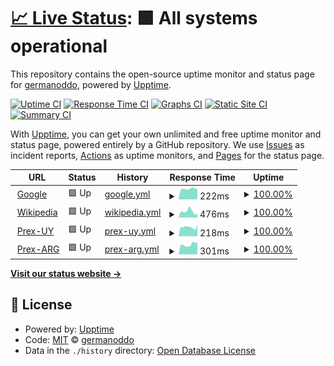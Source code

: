 # [📈 Live Status](https://germanoddo.github.io/webstatus): <!--live status--> **🟩 All systems operational**

This repository contains the open-source uptime monitor and status page for [germanoddo](https://germanoddo.github.io/webstatus), powered by [Upptime](https://github.com/upptime/upptime).

[![Uptime CI](https://github.com/germanoddo/webstatus/workflows/Uptime%20CI/badge.svg)](https://github.com/germanoddo/webstatus/actions?query=workflow%3A%22Uptime+CI%22)
[![Response Time CI](https://github.com/germanoddo/webstatus/workflows/Response%20Time%20CI/badge.svg)](https://github.com/germanoddo/webstatus/actions?query=workflow%3A%22Response+Time+CI%22)
[![Graphs CI](https://github.com/germanoddo/webstatus/workflows/Graphs%20CI/badge.svg)](https://github.com/germanoddo/webstatus/actions?query=workflow%3A%22Graphs+CI%22)
[![Static Site CI](https://github.com/germanoddo/webstatus/workflows/Static%20Site%20CI/badge.svg)](https://github.com/germanoddo/webstatus/actions?query=workflow%3A%22Static+Site+CI%22)
[![Summary CI](https://github.com/germanoddo/webstatus/workflows/Summary%20CI/badge.svg)](https://github.com/germanoddo/webstatus/actions?query=workflow%3A%22Summary+CI%22)

With [Upptime](https://upptime.js.org), you can get your own unlimited and free uptime monitor and status page, powered entirely by a GitHub repository. We use [Issues](https://github.com/germanoddo/webstatus/issues) as incident reports, [Actions](https://github.com/germanoddo/webstatus/actions) as uptime monitors, and [Pages](https://germanoddo.github.io/webstatus) for the status page.

<!--start: status pages-->
<!-- This summary is generated by Upptime (https://github.com/upptime/upptime) -->
<!-- Do not edit this manually, your changes will be overwritten -->
<!-- prettier-ignore -->
| URL | Status | History | Response Time | Uptime |
| --- | ------ | ------- | ------------- | ------ |
| <img alt="" src="https://favicons.githubusercontent.com/www.google.com" height="13"> [Google](https://www.google.com) | 🟩 Up | [google.yml](https://github.com/germanoddo/webstatus/commits/HEAD/history/google.yml) | <details><summary><img alt="Response time graph" src="./graphs/google/response-time-week.png" height="20"> 222ms</summary><br><a href="https://germanoddo.github.io/webstatus/history/google"><img alt="Response time 222" src="https://img.shields.io/endpoint?url=https%3A%2F%2Fraw.githubusercontent.com%2Fgermanoddo%2Fwebstatus%2FHEAD%2Fapi%2Fgoogle%2Fresponse-time.json"></a><br><a href="https://germanoddo.github.io/webstatus/history/google"><img alt="24-hour response time 222" src="https://img.shields.io/endpoint?url=https%3A%2F%2Fraw.githubusercontent.com%2Fgermanoddo%2Fwebstatus%2FHEAD%2Fapi%2Fgoogle%2Fresponse-time-day.json"></a><br><a href="https://germanoddo.github.io/webstatus/history/google"><img alt="7-day response time 222" src="https://img.shields.io/endpoint?url=https%3A%2F%2Fraw.githubusercontent.com%2Fgermanoddo%2Fwebstatus%2FHEAD%2Fapi%2Fgoogle%2Fresponse-time-week.json"></a><br><a href="https://germanoddo.github.io/webstatus/history/google"><img alt="30-day response time 222" src="https://img.shields.io/endpoint?url=https%3A%2F%2Fraw.githubusercontent.com%2Fgermanoddo%2Fwebstatus%2FHEAD%2Fapi%2Fgoogle%2Fresponse-time-month.json"></a><br><a href="https://germanoddo.github.io/webstatus/history/google"><img alt="1-year response time 222" src="https://img.shields.io/endpoint?url=https%3A%2F%2Fraw.githubusercontent.com%2Fgermanoddo%2Fwebstatus%2FHEAD%2Fapi%2Fgoogle%2Fresponse-time-year.json"></a></details> | <details><summary><a href="https://germanoddo.github.io/webstatus/history/google">100.00%</a></summary><a href="https://germanoddo.github.io/webstatus/history/google"><img alt="All-time uptime 100.00%" src="https://img.shields.io/endpoint?url=https%3A%2F%2Fraw.githubusercontent.com%2Fgermanoddo%2Fwebstatus%2FHEAD%2Fapi%2Fgoogle%2Fuptime.json"></a><br><a href="https://germanoddo.github.io/webstatus/history/google"><img alt="24-hour uptime 100.00%" src="https://img.shields.io/endpoint?url=https%3A%2F%2Fraw.githubusercontent.com%2Fgermanoddo%2Fwebstatus%2FHEAD%2Fapi%2Fgoogle%2Fuptime-day.json"></a><br><a href="https://germanoddo.github.io/webstatus/history/google"><img alt="7-day uptime 100.00%" src="https://img.shields.io/endpoint?url=https%3A%2F%2Fraw.githubusercontent.com%2Fgermanoddo%2Fwebstatus%2FHEAD%2Fapi%2Fgoogle%2Fuptime-week.json"></a><br><a href="https://germanoddo.github.io/webstatus/history/google"><img alt="30-day uptime 100.00%" src="https://img.shields.io/endpoint?url=https%3A%2F%2Fraw.githubusercontent.com%2Fgermanoddo%2Fwebstatus%2FHEAD%2Fapi%2Fgoogle%2Fuptime-month.json"></a><br><a href="https://germanoddo.github.io/webstatus/history/google"><img alt="1-year uptime 100.00%" src="https://img.shields.io/endpoint?url=https%3A%2F%2Fraw.githubusercontent.com%2Fgermanoddo%2Fwebstatus%2FHEAD%2Fapi%2Fgoogle%2Fuptime-year.json"></a></details>
| <img alt="" src="https://favicons.githubusercontent.com/en.wikipedia.org" height="13"> [Wikipedia](https://en.wikipedia.org) | 🟩 Up | [wikipedia.yml](https://github.com/germanoddo/webstatus/commits/HEAD/history/wikipedia.yml) | <details><summary><img alt="Response time graph" src="./graphs/wikipedia/response-time-week.png" height="20"> 476ms</summary><br><a href="https://germanoddo.github.io/webstatus/history/wikipedia"><img alt="Response time 476" src="https://img.shields.io/endpoint?url=https%3A%2F%2Fraw.githubusercontent.com%2Fgermanoddo%2Fwebstatus%2FHEAD%2Fapi%2Fwikipedia%2Fresponse-time.json"></a><br><a href="https://germanoddo.github.io/webstatus/history/wikipedia"><img alt="24-hour response time 476" src="https://img.shields.io/endpoint?url=https%3A%2F%2Fraw.githubusercontent.com%2Fgermanoddo%2Fwebstatus%2FHEAD%2Fapi%2Fwikipedia%2Fresponse-time-day.json"></a><br><a href="https://germanoddo.github.io/webstatus/history/wikipedia"><img alt="7-day response time 476" src="https://img.shields.io/endpoint?url=https%3A%2F%2Fraw.githubusercontent.com%2Fgermanoddo%2Fwebstatus%2FHEAD%2Fapi%2Fwikipedia%2Fresponse-time-week.json"></a><br><a href="https://germanoddo.github.io/webstatus/history/wikipedia"><img alt="30-day response time 476" src="https://img.shields.io/endpoint?url=https%3A%2F%2Fraw.githubusercontent.com%2Fgermanoddo%2Fwebstatus%2FHEAD%2Fapi%2Fwikipedia%2Fresponse-time-month.json"></a><br><a href="https://germanoddo.github.io/webstatus/history/wikipedia"><img alt="1-year response time 476" src="https://img.shields.io/endpoint?url=https%3A%2F%2Fraw.githubusercontent.com%2Fgermanoddo%2Fwebstatus%2FHEAD%2Fapi%2Fwikipedia%2Fresponse-time-year.json"></a></details> | <details><summary><a href="https://germanoddo.github.io/webstatus/history/wikipedia">100.00%</a></summary><a href="https://germanoddo.github.io/webstatus/history/wikipedia"><img alt="All-time uptime 100.00%" src="https://img.shields.io/endpoint?url=https%3A%2F%2Fraw.githubusercontent.com%2Fgermanoddo%2Fwebstatus%2FHEAD%2Fapi%2Fwikipedia%2Fuptime.json"></a><br><a href="https://germanoddo.github.io/webstatus/history/wikipedia"><img alt="24-hour uptime 100.00%" src="https://img.shields.io/endpoint?url=https%3A%2F%2Fraw.githubusercontent.com%2Fgermanoddo%2Fwebstatus%2FHEAD%2Fapi%2Fwikipedia%2Fuptime-day.json"></a><br><a href="https://germanoddo.github.io/webstatus/history/wikipedia"><img alt="7-day uptime 100.00%" src="https://img.shields.io/endpoint?url=https%3A%2F%2Fraw.githubusercontent.com%2Fgermanoddo%2Fwebstatus%2FHEAD%2Fapi%2Fwikipedia%2Fuptime-week.json"></a><br><a href="https://germanoddo.github.io/webstatus/history/wikipedia"><img alt="30-day uptime 100.00%" src="https://img.shields.io/endpoint?url=https%3A%2F%2Fraw.githubusercontent.com%2Fgermanoddo%2Fwebstatus%2FHEAD%2Fapi%2Fwikipedia%2Fuptime-month.json"></a><br><a href="https://germanoddo.github.io/webstatus/history/wikipedia"><img alt="1-year uptime 100.00%" src="https://img.shields.io/endpoint?url=https%3A%2F%2Fraw.githubusercontent.com%2Fgermanoddo%2Fwebstatus%2FHEAD%2Fapi%2Fwikipedia%2Fuptime-year.json"></a></details>
| <img alt="" src="https://favicons.githubusercontent.com/www.prexcard.com" height="13"> [Prex-UY](https://www.prexcard.com) | 🟩 Up | [prex-uy.yml](https://github.com/germanoddo/webstatus/commits/HEAD/history/prex-uy.yml) | <details><summary><img alt="Response time graph" src="./graphs/prex-uy/response-time-week.png" height="20"> 218ms</summary><br><a href="https://germanoddo.github.io/webstatus/history/prex-uy"><img alt="Response time 218" src="https://img.shields.io/endpoint?url=https%3A%2F%2Fraw.githubusercontent.com%2Fgermanoddo%2Fwebstatus%2FHEAD%2Fapi%2Fprex-uy%2Fresponse-time.json"></a><br><a href="https://germanoddo.github.io/webstatus/history/prex-uy"><img alt="24-hour response time 218" src="https://img.shields.io/endpoint?url=https%3A%2F%2Fraw.githubusercontent.com%2Fgermanoddo%2Fwebstatus%2FHEAD%2Fapi%2Fprex-uy%2Fresponse-time-day.json"></a><br><a href="https://germanoddo.github.io/webstatus/history/prex-uy"><img alt="7-day response time 218" src="https://img.shields.io/endpoint?url=https%3A%2F%2Fraw.githubusercontent.com%2Fgermanoddo%2Fwebstatus%2FHEAD%2Fapi%2Fprex-uy%2Fresponse-time-week.json"></a><br><a href="https://germanoddo.github.io/webstatus/history/prex-uy"><img alt="30-day response time 218" src="https://img.shields.io/endpoint?url=https%3A%2F%2Fraw.githubusercontent.com%2Fgermanoddo%2Fwebstatus%2FHEAD%2Fapi%2Fprex-uy%2Fresponse-time-month.json"></a><br><a href="https://germanoddo.github.io/webstatus/history/prex-uy"><img alt="1-year response time 218" src="https://img.shields.io/endpoint?url=https%3A%2F%2Fraw.githubusercontent.com%2Fgermanoddo%2Fwebstatus%2FHEAD%2Fapi%2Fprex-uy%2Fresponse-time-year.json"></a></details> | <details><summary><a href="https://germanoddo.github.io/webstatus/history/prex-uy">100.00%</a></summary><a href="https://germanoddo.github.io/webstatus/history/prex-uy"><img alt="All-time uptime 100.00%" src="https://img.shields.io/endpoint?url=https%3A%2F%2Fraw.githubusercontent.com%2Fgermanoddo%2Fwebstatus%2FHEAD%2Fapi%2Fprex-uy%2Fuptime.json"></a><br><a href="https://germanoddo.github.io/webstatus/history/prex-uy"><img alt="24-hour uptime 100.00%" src="https://img.shields.io/endpoint?url=https%3A%2F%2Fraw.githubusercontent.com%2Fgermanoddo%2Fwebstatus%2FHEAD%2Fapi%2Fprex-uy%2Fuptime-day.json"></a><br><a href="https://germanoddo.github.io/webstatus/history/prex-uy"><img alt="7-day uptime 100.00%" src="https://img.shields.io/endpoint?url=https%3A%2F%2Fraw.githubusercontent.com%2Fgermanoddo%2Fwebstatus%2FHEAD%2Fapi%2Fprex-uy%2Fuptime-week.json"></a><br><a href="https://germanoddo.github.io/webstatus/history/prex-uy"><img alt="30-day uptime 100.00%" src="https://img.shields.io/endpoint?url=https%3A%2F%2Fraw.githubusercontent.com%2Fgermanoddo%2Fwebstatus%2FHEAD%2Fapi%2Fprex-uy%2Fuptime-month.json"></a><br><a href="https://germanoddo.github.io/webstatus/history/prex-uy"><img alt="1-year uptime 100.00%" src="https://img.shields.io/endpoint?url=https%3A%2F%2Fraw.githubusercontent.com%2Fgermanoddo%2Fwebstatus%2FHEAD%2Fapi%2Fprex-uy%2Fuptime-year.json"></a></details>
| <img alt="" src="https://favicons.githubusercontent.com/www.prexcard.com.ar" height="13"> [Prex-ARG](https://www.prexcard.com.ar) | 🟩 Up | [prex-arg.yml](https://github.com/germanoddo/webstatus/commits/HEAD/history/prex-arg.yml) | <details><summary><img alt="Response time graph" src="./graphs/prex-arg/response-time-week.png" height="20"> 301ms</summary><br><a href="https://germanoddo.github.io/webstatus/history/prex-arg"><img alt="Response time 301" src="https://img.shields.io/endpoint?url=https%3A%2F%2Fraw.githubusercontent.com%2Fgermanoddo%2Fwebstatus%2FHEAD%2Fapi%2Fprex-arg%2Fresponse-time.json"></a><br><a href="https://germanoddo.github.io/webstatus/history/prex-arg"><img alt="24-hour response time 301" src="https://img.shields.io/endpoint?url=https%3A%2F%2Fraw.githubusercontent.com%2Fgermanoddo%2Fwebstatus%2FHEAD%2Fapi%2Fprex-arg%2Fresponse-time-day.json"></a><br><a href="https://germanoddo.github.io/webstatus/history/prex-arg"><img alt="7-day response time 301" src="https://img.shields.io/endpoint?url=https%3A%2F%2Fraw.githubusercontent.com%2Fgermanoddo%2Fwebstatus%2FHEAD%2Fapi%2Fprex-arg%2Fresponse-time-week.json"></a><br><a href="https://germanoddo.github.io/webstatus/history/prex-arg"><img alt="30-day response time 301" src="https://img.shields.io/endpoint?url=https%3A%2F%2Fraw.githubusercontent.com%2Fgermanoddo%2Fwebstatus%2FHEAD%2Fapi%2Fprex-arg%2Fresponse-time-month.json"></a><br><a href="https://germanoddo.github.io/webstatus/history/prex-arg"><img alt="1-year response time 301" src="https://img.shields.io/endpoint?url=https%3A%2F%2Fraw.githubusercontent.com%2Fgermanoddo%2Fwebstatus%2FHEAD%2Fapi%2Fprex-arg%2Fresponse-time-year.json"></a></details> | <details><summary><a href="https://germanoddo.github.io/webstatus/history/prex-arg">100.00%</a></summary><a href="https://germanoddo.github.io/webstatus/history/prex-arg"><img alt="All-time uptime 100.00%" src="https://img.shields.io/endpoint?url=https%3A%2F%2Fraw.githubusercontent.com%2Fgermanoddo%2Fwebstatus%2FHEAD%2Fapi%2Fprex-arg%2Fuptime.json"></a><br><a href="https://germanoddo.github.io/webstatus/history/prex-arg"><img alt="24-hour uptime 100.00%" src="https://img.shields.io/endpoint?url=https%3A%2F%2Fraw.githubusercontent.com%2Fgermanoddo%2Fwebstatus%2FHEAD%2Fapi%2Fprex-arg%2Fuptime-day.json"></a><br><a href="https://germanoddo.github.io/webstatus/history/prex-arg"><img alt="7-day uptime 100.00%" src="https://img.shields.io/endpoint?url=https%3A%2F%2Fraw.githubusercontent.com%2Fgermanoddo%2Fwebstatus%2FHEAD%2Fapi%2Fprex-arg%2Fuptime-week.json"></a><br><a href="https://germanoddo.github.io/webstatus/history/prex-arg"><img alt="30-day uptime 100.00%" src="https://img.shields.io/endpoint?url=https%3A%2F%2Fraw.githubusercontent.com%2Fgermanoddo%2Fwebstatus%2FHEAD%2Fapi%2Fprex-arg%2Fuptime-month.json"></a><br><a href="https://germanoddo.github.io/webstatus/history/prex-arg"><img alt="1-year uptime 100.00%" src="https://img.shields.io/endpoint?url=https%3A%2F%2Fraw.githubusercontent.com%2Fgermanoddo%2Fwebstatus%2FHEAD%2Fapi%2Fprex-arg%2Fuptime-year.json"></a></details>

<!--end: status pages-->

[**Visit our status website →**](https://germanoddo.github.io/webstatus)

## 📄 License

- Powered by: [Upptime](https://github.com/upptime/upptime)
- Code: [MIT](./LICENSE) © [germanoddo](https://germanoddo.github.io/webstatus)
- Data in the `./history` directory: [Open Database License](https://opendatacommons.org/licenses/odbl/1-0/)
